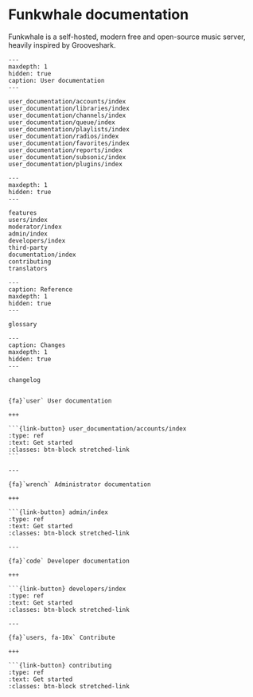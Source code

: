 # Funkwhale documentation

Funkwhale is a self-hosted, modern free and open-source music server, heavily inspired by Grooveshark.

```{toctree}
---
maxdepth: 1
hidden: true
caption: User documentation
---

user_documentation/accounts/index
user_documentation/libraries/index
user_documentation/channels/index
user_documentation/queue/index
user_documentation/playlists/index
user_documentation/radios/index
user_documentation/favorites/index
user_documentation/reports/index
user_documentation/subsonic/index
user_documentation/plugins/index

```

```{toctree}
---
maxdepth: 1
hidden: true
---

features
users/index
moderator/index
admin/index
developers/index
third-party
documentation/index
contributing
translators
```

```{toctree}
---
caption: Reference
maxdepth: 1
hidden: true
---

glossary

```

```{toctree}
---
caption: Changes
maxdepth: 1
hidden: true
---

changelog

```

````{panels}

{fa}`user` User documentation

+++

```{link-button} user_documentation/accounts/index
:type: ref
:text: Get started
:classes: btn-block stretched-link 
```

---

{fa}`wrench` Administrator documentation

+++

```{link-button} admin/index
:type: ref
:text: Get started
:classes: btn-block stretched-link

---

{fa}`code` Developer documentation

+++

```{link-button} developers/index
:type: ref
:text: Get started
:classes: btn-block stretched-link

---

{fa}`users, fa-10x` Contribute

+++

```{link-button} contributing
:type: ref
:text: Get started
:classes: btn-block stretched-link

````
